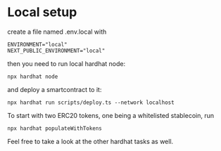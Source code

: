 # Local setup
create a file named .env.local with 
```
ENVIRONMENT="local"
NEXT_PUBLIC_ENVIRONMENT="local"
```

then you need to run local hardhat node:
```
npx hardhat node
```
and deploy a smartcontract to it:
```
npx hardhat run scripts/deploy.ts --network localhost
```

To start with two ERC20 tokens, one being a whitelisted stablecoin, run
```
npx hardhat populateWithTokens
```

Feel free to take a look at the other hardhat tasks as well.